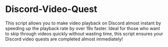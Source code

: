 # Discord-Video-Quest
This script allows you to make video playback on Discord almost instant by speeding up the playback rate by over 19x faster. Ideal for those who want to skip through videos quickly without wasting time, this script ensures your Discord video quests are completed almost immediately!
